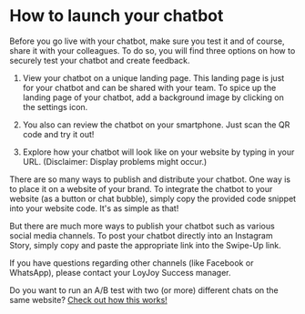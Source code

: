 # How to launch your chatbot

Before you go live with your chatbot, make sure you test it and of course, share it with your colleagues. To do so, you will find three options on how to securely test your chatbot and create feedback.

1. View your chatbot on a unique landing page. This landing page is just for your chatbot and can be shared with your team. To spice up the landing page of your chatbot, add a background image by clicking on the settings icon.

2. You also can review the chatbot on your smartphone. Just scan the QR code and try it out!

3. Explore how your chatbot will look like on your website by typing in your URL. (Disclaimer: Display problems might occur.)


There are so many ways to publish and distribute your chatbot. One way is to place it on a website of your brand. To integrate the chatbot to your website (as a button or chat bubble), simply copy the provided code snippet into your website code. It's as simple as that!

But there are much more ways to publish your chatbot such as various social media channels. To post your chatbot directly into an Instagram Story, simply copy and paste the appropriate link into the Swipe-Up link.

If you have questions regarding other channels (like Facebook or WhatsApp), please contact your LoyJoy Success manager.

Do you want to run an A/B test with two (or more) different chats on the same website? [Check out how this works!](/analytics/a_b_test/a_b_test.md)
